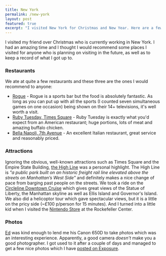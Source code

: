 ```yaml
---
title: New York 
permalink: /new-york
layout: post
featured: true
excerpt: "I visited New York for Christmas and New Year. Here are a few recommendations for place to visit, eat and drink"
---
```


I visited my friend over Christmas who is currently working in New York. I had an amazing time and I thought I would recommend some places I visited for anyone who is planning on visiting in the future, as well as to keep a record of what I got up to.

### Restaurants

We ate at quite a few restaurants and these three are the ones I would recommend to anyone:

- [Rogue](http://roguenyc.com) - Rogue is a sports bar but the food is absolutely fantastic. As long as you can put up with all the sports (I counted seven simultaneous games on one occasion) being shown on their 14+ televisions, it's well worth a visit. 
- [Ruby Tuesday, Times Square](http://www.rubytuesday.com/) - Ruby Tuesday is exactly what you'd expect from an American restaurant; huge portions, lots of meat and amazing buffalo chicken.
- [Bella Napoli, 7th Avenue](http://bellanapoli.com/) - An excellent Italian restaurant, great service and reasonably priced.

### Attractions

Ignoring the obvious, well-known attractions such as Times Square and the Empire State Building, [the High Line](http://thehighline.org) was a personal highlight. The High Line is *"a public park built on an historic freight rail line elevated above the streets on Manhattan’s West Side"* and definitely makes a nice change of pace from barging past people on the streets. We took a ride on the [Circleline Downtown Cruise](http://www.circlelinedowntown.com/) which gives great views of the Statue of Liberty, the Manhattan skyline as well as Ellis Island and Governor's Island. We also did a helicoptor tour which gave spectacular views, but it is a little on the pricy side (~£100 p/person for 15 minutes). And I turned into a little kid when I visited the [Nintendo Store](http://www.nintendoworldstore.com/) at the Rockefeller Center.

### Photos

[Ed](http://edpoole.me) was kind enough to lend me his Canon 650D to take photos which was an interesting experience. Apparently, a good camera *doesn't* make you a good photographer. I got used to it after a couple of days and managed to get a few nice photos which I have [posted on Exposure](https://rmlewisuk.exposure.so/new-york-2013).